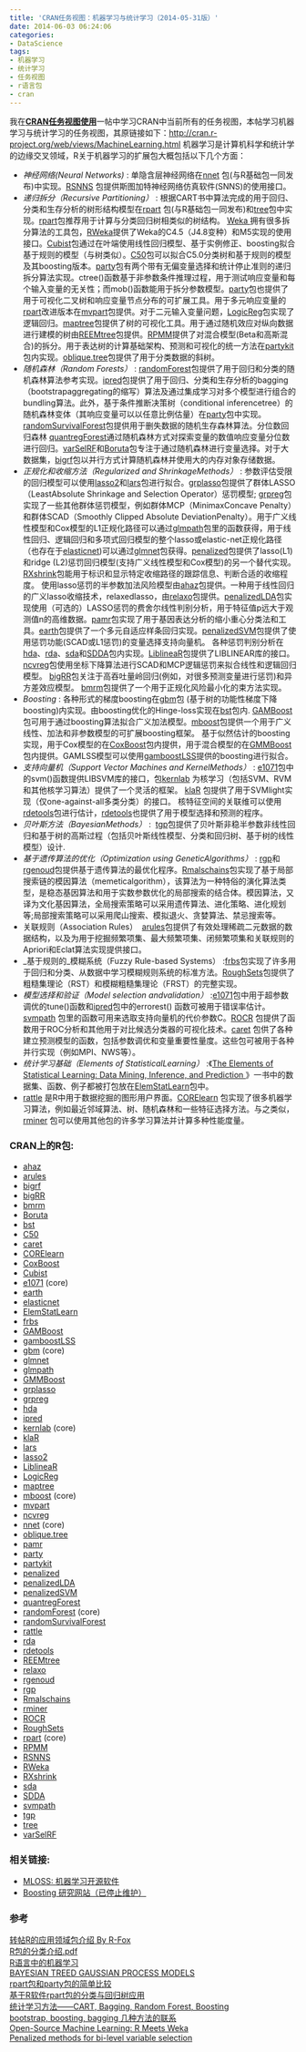 ```yaml
---
title: 'CRAN任务视图：机器学习与统计学习（2014-05-31版）'
date: 2014-06-03 06:24:06
categories: 
- DataScience
tags: 
- 机器学习
- 统计学习
- 任务视图
- r语言包
- cran
---
```

我在[**CRAN任务视图使用**](/post/cran任务视图使用)一帖中学习CRAN中当前所有的任务视图，本帖学习机器学习与统计学习的任务视图，其原链接如下：http://cran.r-project.org/web/views/MachineLearning.html 
机器学习是计算机科学和统计学的边缘交叉领域，R关于机器学习的扩展包大概包括以下几个方面：
- _神经网络(Neural Networks)_ : 单隐含层神经网络在[nnet](http://cran.r-project.org/web/packages/nnet/index.html) 包(与R基础包一同发布)中实现。[RSNNS](http://cran.r-project.org/web/packages/RSNNS/index.html) 包提供斯图加特神经网络仿真软件(SNNS)的使用接口。
- _递归拆分（Recursive Partitioning）_ : 根据CART书中算法完成的用于回归、分类和生存分析的树形结构模型在[rpart](http://cran.r-project.org/web/packages/rpart/index.html) 包(与R基础包一同发布)和[tree](http://cran.r-project.org/web/packages/tree/index.html)包中实现。[rpart](http://cran.r-project.org/web/packages/rpart/index.html)包推荐用于计算与分类回归树相类似的树结构。 [Weka ](http://www.cs.waikato.ac.nz/~ml/weka/)拥有很多拆分算法的工具包，[RWeka](http://cran.r-project.org/web/packages/RWeka/index.html)提供了Weka的C4.5（J4.8变种）和M5实现的使用接口。[Cubist](http://cran.r-project.org/web/packages/Cubist/index.html)包通过在叶端使用线性回归模型、基于实例修正、boosting拟合基于规则的模型（与树类似）。[C50](http://cran.r-project.org/web/packages/C50/index.html)包可以拟合C5.0分类树和基于规则的模型及其boosting版本。[party](http://cran.r-project.org/web/packages/party/index.html)包有两个带有无偏变量选择和统计停止准则的递归拆分算法实现。ctree()函数基于非参数条件推理过程，用于测试响应变量和每个输入变量的无关性；而mob()函数能用于拆分参数模型。[party](http://cran.r-project.org/web/packages/party/index.html)包也提供了用于可视化二叉树和响应变量节点分布的可扩展工具。用于多元响应变量的[rpart](http://cran.r-project.org/web/packages/rpart/index.html)改进版本在[mvpart](http://cran.r-project.org/web/packages/mvpart/index.html)包提供。对于二元输入变量问题，[LogicReg](http://cran.r-project.org/web/packages/LogicReg/index.html)包实现了逻辑回归。[maptree](http://cran.r-project.org/web/packages/maptree/index.html)包提供了树的可视化工具。用于通过随机效应对纵向数据进行建模的树由[REEMtree](http://cran.r-project.org/web/packages/REEMtree/index.html)包提供。[RPMM](http://cran.r-project.org/web/packages/RPMM/index.html)提供了对混合模型(Beta和高斯混合)的拆分。用于表达树的计算基础架构、预测和可视化的统一方法在[partykit](http://cran.r-project.org/web/packages/partykit/index.html)包内实现。[oblique.tree](http://cran.r-project.org/web/packages/oblique.tree/index.html)包提供了用于分类数据的斜树。
- _随机森林（Random Forests）_ :  [randomForest](http://cran.r-project.org/web/packages/randomForest/index.html)包提供了用于回归和分类的随机森林算法参考实现。[ipred](http://cran.r-project.org/web/packages/ipred/index.html)包提供了用于回归、分类和生存分析的bagging（bootstrapaggregating的缩写）算法及通过集成学习对多个模型进行组合的bundling算法。此外，基于条件推断决策树（conditional inferencetree）的随机森林变体（其响应变量可以以任意比例估量）在[party](http://cran.r-project.org/web/packages/party/index.html)包中实现。[randomSurvivalForest](http://cran.r-project.org/web/packages/randomSurvivalForest/index.html)包提供用于删失数据的随机生存森林算法。分位数回归森林 [quantregForest](http://cran.r-project.org/web/packages/quantregForest/index.html)通过随机森林方式对探索变量的数值响应变量分位数进行回归。[varSelRF](http://cran.r-project.org/web/packages/varSelRF/index.html)和[Boruta](http://cran.r-project.org/web/packages/Boruta/index.html)包专注于通过随机森林进行变量选择。对于大数据集，[bigrf](http://cran.r-project.org/web/packages/bigrf/index.html)包以并行方式计算随机森林并使用大的内存对象存储数据。
- _正规化和收缩方法（Regularized and ShrinkageMethods）_ :  参数评估受限的回归模型可以使用[lasso2](http://cran.r-project.org/web/packages/lasso2/index.html)和[lars](http://cran.r-project.org/web/packages/lars/index.html)包进行拟合。[grplasso](http://cran.r-project.org/web/packages/grplasso/index.html)包提供了群体LASSO（LeastAbsolute Shrinkage and Selection Operator）惩罚模型; [grpreg](http://cran.r-project.org/web/packages/grpreg/index.html)包实现了一些其他群体惩罚模型，例如群体MCP（MinimaxConcave Penalty）和群体SCAD（Smoothly Clipped Absolute DeviationPenalty）。用于广义线性模型和Cox模型的L1正规化路径可以通过[glmpath](http://cran.r-project.org/web/packages/glmpath/index.html)包里的函数获得，用于线性回归、逻辑回归和多项式回归模型的整个lasso或elastic-net正规化路径（也存在于[elasticnet](http://cran.r-project.org/web/packages/elasticnet/index.html))可以通过[glmnet](http://cran.r-project.org/web/packages/glmnet/index.html)包获得。[penalized](http://cran.r-project.org/web/packages/penalized/index.html)包提供了lasso(L1)和ridge (L2)惩罚回归模型(支持广义线性模型和Cox模型)的另一个替代实现。[RXshrink](http://cran.r-project.org/web/packages/RXshrink/index.html)包能用于标识和显示特定收缩路径的跟踪信息、判断合适的收缩程度。 使用lasso惩罚的半参数加法风险模型由[ahaz](http://cran.r-project.org/web/packages/ahaz/index.html)包提供。一种用于线性回归的广义lasso收缩技术，relaxedlasso，由[relaxo](http://cran.r-project.org/web/packages/relaxo/index.html)包提供。[penalizedLDA](http://cran.r-project.org/web/packages/penalizedLDA/index.html)包实现使用（可选的）LASSO惩罚的费舍尔线性判别分析，用于特征值p远大于观测值n的高维数据。[pamr](http://cran.r-project.org/web/packages/pamr/index.html)包实现了用于基因表达分析的缩小重心分类法和工具。[earth](http://cran.r-project.org/web/packages/earth/index.html)包提供了一个多元自适应样条回归实现。[penalizedSVM](http://cran.r-project.org/web/packages/penalizedSVM/index.html)包提供了使用惩罚功能(SCAD或L1惩罚)的变量选择支持向量机。 各种惩罚判别分析在[hda](http://cran.r-project.org/web/packages/hda/index.html)、[rda](http://cran.r-project.org/web/packages/rda/index.html)、[sda](http://cran.r-project.org/web/packages/sda/index.html)和[SDDA](http://cran.r-project.org/web/packages/SDDA/index.html)包内实现。[LiblineaR](http://cran.r-project.org/web/packages/LiblineaR/index.html)包提供了LIBLINEAR库的接口。[ncvreg](http://cran.r-project.org/web/packages/ncvreg/index.html)包使用坐标下降算法进行SCAD和MCP逻辑惩罚来拟合线性和逻辑回归模型。 [bigRR](http://cran.r-project.org/web/packages/bigRR/index.html)包关注于高吞吐量岭回归(例如，对很多预测变量进行惩罚)和异方差效应模型。 [bmrm](http://cran.r-project.org/web/packages/bmrm/index.html)包提供了一个用于正规化风险最小化的束方法实现。
- _Boosting_ :  各种形式的梯度boosting在[gbm](http://cran.r-project.org/web/packages/gbm/index.html)包 (基于树的功能性梯度下降boosting)内实现。由boosting优化的Hinge-loss实现在[bst](http://cran.r-project.org/web/packages/bst/index.html)包内. [GAMBoost](http://cran.r-project.org/web/packages/GAMBoost/index.html)包可用于通过boosting算法拟合广义加法模型。[mboost](http://cran.r-project.org/web/packages/mboost/index.html)包提供一个用于广义线性、加法和非参数模型的可扩展boosting框架。 基于似然估计的boosting实现，用于Cox模型的在[CoxBoost](http://cran.r-project.org/web/packages/CoxBoost/index.html)包内提供，用于混合模型的在[GMMBoost](http://cran.r-project.org/web/packages/GMMBoost/index.html)包内提供。GAMLSS模型可以使用[gamboostLSS](http://cran.r-project.org/web/packages/gamboostLSS/index.html)提供的boosting进行拟合。
- _支持向量机（Support Vector Machines and KernelMethods）_ :  [e1071](http://cran.r-project.org/web/packages/e1071/index.html)包中的svm()函数提供LIBSVM库的接口，包[kernlab](http://cran.r-project.org/web/packages/kernlab/index.html) 为核学习（包括SVM、RVM和其他核学习算法）提供了一个灵活的框架。 [klaR](http://cran.r-project.org/web/packages/klaR/index.html) 包提供了用于SVMlight实现（仅one-against-all多类分类）的接口。 核特征空间的关联维可以使用[rdetools](http://cran.r-project.org/web/packages/rdetools/index.html)包进行估计，[rdetools](http://cran.r-project.org/web/packages/rdetools/index.html)也提供了用于模型选择和预测的程序。
- _贝叶斯方法（BayesianMethods）_ :  [tgp](http://cran.r-project.org/web/packages/tgp/index.html)包提供了贝叶斯非稳半参数非线性回归和基于树的高斯过程（包括贝叶斯线性模型、分类和回归树、基于树的线性模型）设计.
- _基于遗传算法的优化（Optimization using GeneticAlgorithms）_ :  [rgp](http://cran.r-project.org/web/packages/rgp/index.html)和[rgenoud](http://cran.r-project.org/web/packages/rgenoud/index.html)包提供基于遗传算法的最优化程序。[Rmalschains](http://cran.r-project.org/web/packages/Rmalschains/index.html)包实现了基于局部搜索链的模因算法（memeticalgorithm），该算法为一种特俗的演化算法类型，是稳态基因算法和用于实数参数优化的局部搜索的结合体。模因算法，又译为文化基因算法，全局搜索策略可以采用遗传算法、进化策略、进化规划等;局部搜索策略可以采用爬山搜索、模拟退火、贪婪算法、禁忌搜索等。
- 关联规则（Association Rules）  [arules](http://cran.r-project.org/web/packages/arules/index.html)包提供了有效处理稀疏二元数据的数据结构，以及为用于挖掘频繁项集、最大频繁项集、闭频繁项集和关联规则的Apriori和Eclat算法实现提供接口。
- _基于规则的_模糊系统（Fuzzy Rule-based Systems） :[frbs](http://cran.r-project.org/web/packages/frbs/index.html)包实现了许多用于回归和分类、从数据中学习模糊规则系统的标准方法。[RoughSets](http://cran.r-project.org/web/packages/RoughSets/index.html)包提供了粗糙集理论（RST）和模糊粗糙集理论（FRST）的完整实现。
- _模型选择和验证（Model selection andvalidation）_ :[e1071](http://cran.r-project.org/web/packages/e1071/index.html)包中用于超参数调优的tune()函数和[ipred](http://cran.r-project.org/web/packages/ipred/index.html)包中的errorest() 函数可被用于错误率估计。[svmpath](http://cran.r-project.org/web/packages/svmpath/index.html) 包里的函数可用来选取支持向量机的代价参数C。[ROCR](http://cran.r-project.org/web/packages/ROCR/index.html) 包提供了函数用于ROC分析和其他用于对比候选分类器的可视化技术。[caret](http://cran.r-project.org/web/packages/caret/index.html) 包供了各种建立预测模型的函数，包括参数调优和变量重要性量度。这些包可被用于各种并行实现（例如MPI、NWS等）。
- _统计学习基础（Elements of StatisticalLearning）_ :《[The Elements of Statistical Learning: Data Mining, Inference, and Prediction ](http://www-stat.stanford.edu/~tibs/ElemStatLearn/)》一书中的数据集、函数、例子都被打包放在[ElemStatLearn](http://cran.r-project.org/web/packages/ElemStatLearn/index.html)包中。
- [rattle](http://cran.r-project.org/web/packages/rattle/index.html) 是R中用于数据挖掘的图形用户界面。[CORElearn](http://cran.r-project.org/web/packages/CORElearn/index.html) 包实现了很多机器学习算法，例如最近邻域算法、树、随机森林和一些特征选择方法。与之类似，[rminer](http://cran.r-project.org/web/packages/rminer/index.html) 包可以使用其他包的许多学习算法并计算多种性能度量。

### CRAN上的R包:

- [ahaz](http://cran.r-project.org/web/packages/ahaz/index.html)  
- [arules](http://cran.r-project.org/web/packages/arules/index.html)  
- [bigrf](http://cran.r-project.org/web/packages/bigrf/index.html)  
- [bigRR](http://cran.r-project.org/web/packages/bigRR/index.html)  
- [bmrm](http://cran.r-project.org/web/packages/bmrm/index.html)  
- [Boruta](http://cran.r-project.org/web/packages/Boruta/index.html)  
- [bst](http://cran.r-project.org/web/packages/bst/index.html)  
- [C50](http://cran.r-project.org/web/packages/C50/index.html)  
- [caret](http://cran.r-project.org/web/packages/caret/index.html)  
- [CORElearn](http://cran.r-project.org/web/packages/CORElearn/index.html)  
- [CoxBoost](http://cran.r-project.org/web/packages/CoxBoost/index.html)  
- [Cubist](http://cran.r-project.org/web/packages/Cubist/index.html)  
- [e1071](http://cran.r-project.org/web/packages/e1071/index.html) (core)  
- [earth](http://cran.r-project.org/web/packages/earth/index.html)  
- [elasticnet](http://cran.r-project.org/web/packages/elasticnet/index.html)  
- [ElemStatLearn](http://cran.r-project.org/web/packages/ElemStatLearn/index.html)  
- [frbs](http://cran.r-project.org/web/packages/frbs/index.html)  
- [GAMBoost](http://cran.r-project.org/web/packages/GAMBoost/index.html)  
- [gamboostLSS](http://cran.r-project.org/web/packages/gamboostLSS/index.html)  
- [gbm](http://cran.r-project.org/web/packages/gbm/index.html) (core)  
- [glmnet](http://cran.r-project.org/web/packages/glmnet/index.html)  
- [glmpath](http://cran.r-project.org/web/packages/glmpath/index.html)  
- [GMMBoost](http://cran.r-project.org/web/packages/GMMBoost/index.html)  
- [grplasso](http://cran.r-project.org/web/packages/grplasso/index.html)  
- [grpreg](http://cran.r-project.org/web/packages/grpreg/index.html)  
- [hda](http://cran.r-project.org/web/packages/hda/index.html)  
- [ipred](http://cran.r-project.org/web/packages/ipred/index.html)  
- [kernlab](http://cran.r-project.org/web/packages/kernlab/index.html) (core)  
- [klaR](http://cran.r-project.org/web/packages/klaR/index.html)  
- [lars](http://cran.r-project.org/web/packages/lars/index.html)  
- [lasso2](http://cran.r-project.org/web/packages/lasso2/index.html)  
- [LiblineaR](http://cran.r-project.org/web/packages/LiblineaR/index.html)  
- [LogicReg](http://cran.r-project.org/web/packages/LogicReg/index.html)  
- [maptree](http://cran.r-project.org/web/packages/maptree/index.html)  
- [mboost](http://cran.r-project.org/web/packages/mboost/index.html) (core)  
- [mvpart](http://cran.r-project.org/web/packages/mvpart/index.html)  
- [ncvreg](http://cran.r-project.org/web/packages/ncvreg/index.html)  
- [nnet](http://cran.r-project.org/web/packages/nnet/index.html) (core)  
- [oblique.tree](http://cran.r-project.org/web/packages/oblique.tree/index.html)  
- [pamr](http://cran.r-project.org/web/packages/pamr/index.html)  
- [party](http://cran.r-project.org/web/packages/party/index.html)  
- [partykit](http://cran.r-project.org/web/packages/partykit/index.html)  
- [penalized](http://cran.r-project.org/web/packages/penalized/index.html)  
- [penalizedLDA](http://cran.r-project.org/web/packages/penalizedLDA/index.html)  
- [penalizedSVM](http://cran.r-project.org/web/packages/penalizedSVM/index.html)  
- [quantregForest](http://cran.r-project.org/web/packages/quantregForest/index.html)  
- [randomForest](http://cran.r-project.org/web/packages/randomForest/index.html) (core)  
- [randomSurvivalForest](http://cran.r-project.org/web/packages/randomSurvivalForest/index.html)  
- [rattle](http://cran.r-project.org/web/packages/rattle/index.html)  
- [rda](http://cran.r-project.org/web/packages/rda/index.html)  
- [rdetools](http://cran.r-project.org/web/packages/rdetools/index.html)  
- [REEMtree](http://cran.r-project.org/web/packages/REEMtree/index.html)  
- [relaxo](http://cran.r-project.org/web/packages/relaxo/index.html)  
- [rgenoud](http://cran.r-project.org/web/packages/rgenoud/index.html)  
- [rgp](http://cran.r-project.org/web/packages/rgp/index.html)  
- [Rmalschains](http://cran.r-project.org/web/packages/Rmalschains/index.html)  
- [rminer](http://cran.r-project.org/web/packages/rminer/index.html)  
- [ROCR](http://cran.r-project.org/web/packages/ROCR/index.html)  
- [RoughSets](http://cran.r-project.org/web/packages/RoughSets/index.html)  
- [rpart](http://cran.r-project.org/web/packages/rpart/index.html) (core)  
- [RPMM](http://cran.r-project.org/web/packages/RPMM/index.html)  
- [RSNNS](http://cran.r-project.org/web/packages/RSNNS/index.html)  
- [RWeka](http://cran.r-project.org/web/packages/RWeka/index.html)  
- [RXshrink](http://cran.r-project.org/web/packages/RXshrink/index.html)  
- [sda](http://cran.r-project.org/web/packages/sda/index.html)  
- [SDDA](http://cran.r-project.org/web/packages/SDDA/index.html)  
- [svmpath](http://cran.r-project.org/web/packages/svmpath/index.html)  
- [tgp](http://cran.r-project.org/web/packages/tgp/index.html)  
- [tree](http://cran.r-project.org/web/packages/tree/index.html)  
- [varSelRF](http://cran.r-project.org/web/packages/varSelRF/index.html)  

### 相关链接:

- [MLOSS: 机器学习开源软件](http://www.mloss.org/)  
- [Boosting 研究网站（已停止维护）](http://www.boosting.org/)  

### 参考

[转帖R的应用领域包介绍 By R-Fox](http://helixcn.blog.sohu.com/129203175.html)    
[R包的分类介绍.pdf](http://www.biostatistic.net/thread-95319-1-1.html)    
[R语言中的机器学习](http://www.cnblogs.com/nwf5d/archive/2011/03/10/1980049.html)    
[ BAYESIAN TREED GAUSSIAN PROCESS MODELS](http://faculty.chicagobooth.edu/robert.gramacy/papers/gra2005-02.pdf)    
[rpart包和party包的简单比较](http://xccds1977.blogspot.com/2012/05/rpartparty.html)    
[基于R软件rpart包的分类与回归树应用](http://wenku.baidu.com/view/9f33ddd8ce2f0066f5332237.html)    
[统计学习方法——CART, Bagging, Random Forest, Boosting](http://m.blog.csdn.net/blog/abcjennifer/8164315)    
[bootstrap, boosting, bagging 几种方法的联系](http://blog.csdn.net/jlei_apple/article/details/8168856)    
[ Open-Source Machine Learning: R Meets Weka](http://statmath.wu.ac.at/~zeileis/papers/Hornik+Buchta+Zeileis-2009.pdf)    
[Penalized methods for bi-level variable selection](http://www.ncbi.nlm.nih.gov/pmc/articles/PMC2904563/)    